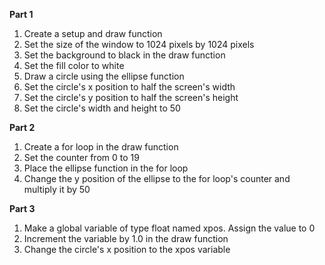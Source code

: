 **Part 1**  
1. Create a setup and draw function  
2. Set the size of the window to 1024 pixels by 1024 pixels  
3. Set the background to black in the draw function  
4. Set the fill color to white  
5. Draw a circle using the ellipse function  
6. Set the circle's x position to half the screen's width  
7. Set the circle's y position to half the screen's height  
8. Set the circle's width and height to 50  



**Part 2**  
1. Create a for loop in the draw function  
2. Set the counter from 0 to 19  
3. Place the ellipse function in the for loop  
4. Change the y position of the ellipse to the for loop's counter and multiply it by 50  



**Part 3**  
1. Make a global variable of type float named xpos. Assign the value to 0  
2. Increment the variable by 1.0 in the draw function  
3. Change the circle's x position to the xpos variable  

